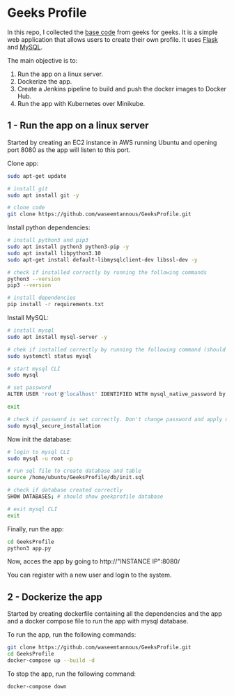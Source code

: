# Geeks Profile

In this repo, I collected the [base code](https://www.geeksforgeeks.org/profile-application-using-python-flask-and-mysql/) from geeks for geeks. It is a simple web application that allows users to create their own profile. It uses [Flask](https://flask.palletsprojects.com/) and [MySQL](https://www.mysql.com/).

The main objective is to:

1. Run the app on a linux server.
2. Dockerize the app.
3. Create a Jenkins pipeline to build and push the docker images to Docker Hub.
4. Run the app with Kubernetes over Minikube.

## 1 - Run the app on a linux server

Started by creating an EC2 instance in AWS running Ubuntu and opening port 8080 as the app will listen to this port.

Clone app:

```bash
sudo apt-get update

# install git
sudo apt install git -y

# clone code
git clone https://github.com/waseemtannous/GeeksProfile.git
```

Install python dependencies:

```bash
# install python3 and pip3
sudo apt install python3 python3-pip -y
sudo apt install libpython3.10
sudo apt-get install default-libmysqlclient-dev libssl-dev -y

# check if installed correctly by running the following commands
python3 --version
pip3 --version

# install dependencies
pip install -r requirements.txt
```

Install MySQL:

```bash
# install mysql
sudo apt install mysql-server -y

# chek if installed correctly by running the following command (should show Active: active (runing))
sudo systemctl status mysql

# start mysql CLI
sudo mysql

# set password
ALTER USER 'root'@'localhost' IDENTIFIED WITH mysql_native_password by 'password';

exit

# check if password is set correctly. Don't change password and apply using y to all questions.
sudo mysql_secure_installation
```

Now init the database:

```bash
# login to mysql CLI
sudo mysql -u root -p

# run sql file to create database and table
source /home/ubuntu/GeeksProfile/db/init.sql

# check if database created correctly
SHOW DATABASES; # should show geekprofile database

# exit mysql CLI
exit
```

Finally, run the app:

```bash
cd GeeksProfile
python3 app.py
```

Now, acces the app by going to http://"INSTANCE IP":8080/

You can register with a new user and login to the system.

## 2 - Dockerize the app

Started by creating dockerfile containing all the dependencies and the app and a docker compose file to run the app with mysql database.

To run the app, run the following commands:

```bash
git clone https://github.com/waseemtannous/GeeksProfile.git
cd GeeksProfile
docker-compose up --build -d
```

To stop the app, run the following command:

```bash
docker-compose down
```
